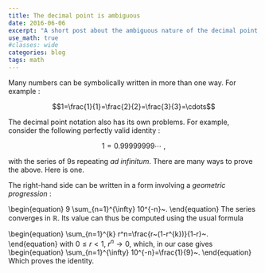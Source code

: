 ```yaml
---
title: The decimal point is ambiguous
date: 2016-06-06
excerpt: "A short post about the ambiguous nature of the decimal point. This illustrates how a number shouldn't be confused with its graphical representation."
use_math: true
#classes: wide
categories: blog
tags: math
---
```


Many numbers can be symbolically written in more than one way. For example :

$$1=\frac{1}{1}=\frac{2}{2}=\frac{3}{3}=\cdots$$

The decimal point notation also has its own problems. For example, consider the following perfectly valid identity :

$$1=0.99999999\cdots~,$$

with the series of $9$s repeating *ad infinitum*. There are many ways to prove the above. Here is one.

The right-hand side can be written in a form involving a *geometric progression* :

\begin{equation}
9 \sum_{n=1}^{\infty} 10^{-n}~.
\end{equation}
The series converges in $\mathbb{R}$. Its value can thus be computed using the usual formula

\begin{equation}
\sum_{n=1}^{k} r^n=\frac{r~(1-r^{k})}{1-r}~.
\end{equation}
with $0\leq r<1$,  $r^n\rightarrow 0$, which, in our case gives
\begin{equation}
\sum_{n=1}^{\infty} 10^{-n}=\frac{1}{9}~.
\end{equation}
Which proves the identity.
